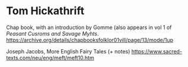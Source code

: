 # Tom Hickathrift

Chap book, with an introduction by Gomme (also appears in vol 1 of *Peasant Cusroms and Savage Myhts*.
https://archive.org/details/chapbooksfolklor01vill/page/13/mode/1up


Joseph Jacobs, More English Fairy Tales (+ notes)
https://www.sacred-texts.com/neu/eng/meft/meft10.htm

